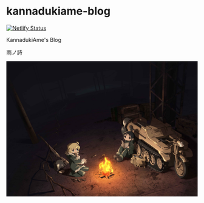 # kannadukiame-blog

[![Netlify Status](https://api.netlify.com/api/v1/badges/228188a4-00d2-407c-af77-cc0c3b1dc103/deploy-status)](https://app.netlify.com/sites/kannadukiame/deploys)

KannadukiAme's Blog

雨ノ詩

![kannadukiame-blog](https://raw.githubusercontent.com/KannadukiAme/kannadukiame-blog/master/public/images/shoujo_shuumatsu_ryokou_14.jpg)
